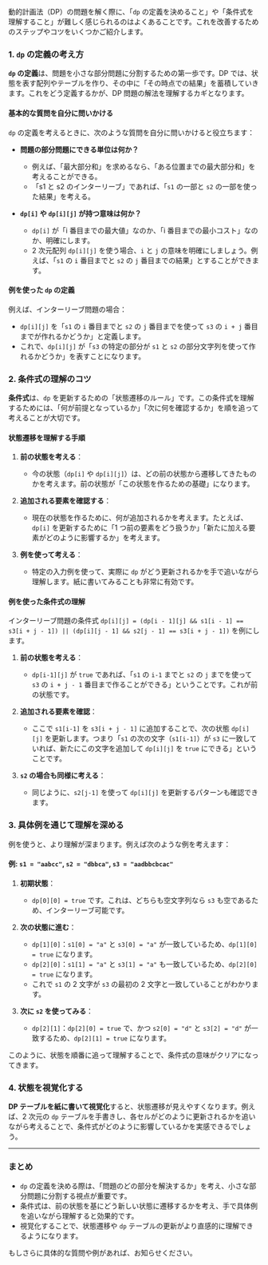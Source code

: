 動的計画法（DP）の問題を解く際に、「`dp` の定義を決めること」や「条件式を理解すること」が難しく感じられるのはよくあることです。これを改善するためのステップやコツをいくつかご紹介します。

### 1. `dp` の定義の考え方

**`dp` の定義**は、問題を小さな部分問題に分割するための第一歩です。DP では、状態を表す配列やテーブルを作り、その中に「その時点での結果」を蓄積していきます。これをどう定義するかが、DP 問題の解法を理解するカギとなります。

#### 基本的な質問を自分に問いかける

`dp` の定義を考えるときに、次のような質問を自分に問いかけると役立ちます：

- **問題の部分問題にできる単位は何か？**

  - 例えば、「最大部分和」を求めるなら、「ある位置までの最大部分和」を考えることができる。
  - 「s1 と s2 のインターリーブ」であれば、「`s1` の一部と `s2` の一部を使った結果」を考える。

- **`dp[i]` や `dp[i][j]` が持つ意味は何か？**
  - `dp[i]` が「i 番目までの最大値」なのか、「i 番目までの最小コスト」なのか、明確にします。
  - 2 次元配列 `dp[i][j]` を使う場合、`i` と `j` の意味を明確にしましょう。例えば、「`s1` の `i` 番目までと `s2` の `j` 番目までの結果」とすることができます。

#### 例を使った `dp` の定義

例えば、インターリーブ問題の場合：

- `dp[i][j]` を「`s1` の `i` 番目までと `s2` の `j` 番目までを使って `s3` の `i + j` 番目までが作れるかどうか」と定義します。
- これで、`dp[i][j]` が「`s3` の特定の部分が `s1` と `s2` の部分文字列を使って作れるかどうか」を表すことになります。

### 2. 条件式の理解のコツ

**条件式**は、`dp` を更新するための「状態遷移のルール」です。この条件式を理解するためには、「何が前提となっているか」「次に何を確認するか」を順を追って考えることが大切です。

#### 状態遷移を理解する手順

1. **前の状態を考える**：

   - 今の状態（`dp[i]` や `dp[i][j]`）は、どの前の状態から遷移してきたものかを考えます。前の状態が「この状態を作るための基礎」になります。

2. **追加される要素を確認する**：

   - 現在の状態を作るために、何が追加されるかを考えます。たとえば、`dp[i]` を更新するために「1 つ前の要素をどう扱うか」「新たに加える要素がどのように影響するか」を考えます。

3. **例を使って考える**：
   - 特定の入力例を使って、実際に `dp` がどう更新されるかを手で追いながら理解します。紙に書いてみることも非常に有効です。

#### 例を使った条件式の理解

インターリーブ問題の条件式 `dp[i][j] = (dp[i - 1][j] && s1[i - 1] == s3[i + j - 1]) || (dp[i][j - 1] && s2[j - 1] == s3[i + j - 1])` を例にします。

1. **前の状態を考える**：
   - `dp[i-1][j]` が `true` であれば、「`s1` の `i-1` までと `s2` の `j` までを使って `s3` の `i + j - 1` 番目まで作ることができる」ということです。これが前の状態です。
2. **追加される要素を確認**：

   - ここで `s1[i-1]` を `s3[i + j - 1]` に追加することで、次の状態 `dp[i][j]` を更新します。つまり「`s1` の次の文字（`s1[i-1]`）が `s3` に一致していれば、新たにこの文字を追加して `dp[i][j]` を `true` にできる」ということです。

3. **`s2` の場合も同様に考える**：
   - 同じように、`s2[j-1]` を使って `dp[i][j]` を更新するパターンも確認できます。

### 3. 具体例を通じて理解を深める

例を使うと、より理解が深まります。例えば次のような例を考えます：

#### 例: `s1 = "aabcc"`, `s2 = "dbbca"`, `s3 = "aadbbcbcac"`

1. **初期状態**：

   - `dp[0][0] = true` です。これは、どちらも空文字列なら `s3` も空であるため、インターリーブ可能です。

2. **次の状態に進む**：

   - `dp[1][0]`：`s1[0] = "a"` と `s3[0] = "a"` が一致しているため、`dp[1][0] = true` になります。
   - `dp[2][0]`：`s1[1] = "a"` と `s3[1] = "a"` も一致しているため、`dp[2][0] = true` になります。
   - これで `s1` の 2 文字が `s3` の最初の 2 文字と一致していることがわかります。

3. **次に `s2` を使ってみる**：
   - `dp[2][1]`：`dp[2][0] = true` で、かつ `s2[0] = "d"` と `s3[2] = "d"` が一致するため、`dp[2][1] = true` になります。

このように、状態を順番に追って理解することで、条件式の意味がクリアになってきます。

### 4. 状態を視覚化する

**DP テーブルを紙に書いて視覚化**すると、状態遷移が見えやすくなります。例えば、2 次元の `dp` テーブルを手書きし、各セルがどのように更新されるかを追いながら考えることで、条件式がどのように影響しているかを実感できるでしょう。

---

### まとめ

- `dp` の定義を決める際は、「問題のどの部分を解決するか」を考え、小さな部分問題に分割する視点が重要です。
- 条件式は、前の状態を基にどう新しい状態に遷移するかを考え、手で具体例を追いながら理解すると効果的です。
- 視覚化することで、状態遷移や `dp` テーブルの更新がより直感的に理解できるようになります。

もしさらに具体的な質問や例があれば、お知らせください。
